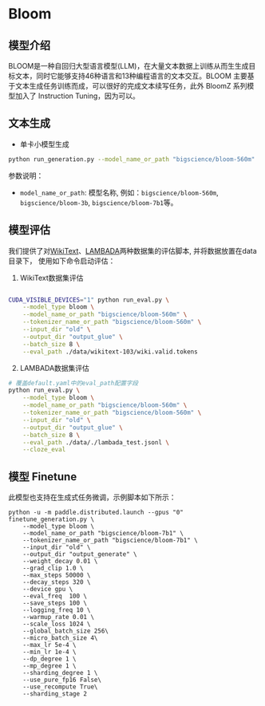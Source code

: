 # Bloom

## 模型介绍

BLOOM是一种自回归大型语言模型(LLM)，在大量文本数据上训练从而生生成目标文本，同时它能够支持46种语言和13种编程语言的文本交互。BLOOM 主要基于文本生成任务训练而成，可以很好的完成文本续写任务，此外 BloomZ 系列模型加入了 Instruction Tuning，因为可以。

## 文本生成

* 单卡小模型生成

```bash
python run_generation.py --model_name_or_path "bigscience/bloom-560m"
```

参数说明：
- `model_name_or_path`: 模型名称, 例如：`bigscience/bloom-560m`, `bigscience/bloom-3b`, `bigscience/bloom-7b1`等。


## 模型评估

我们提供了对[WikiText](https://s3.amazonaws.com/research.metamind.io/wikitext/wikitext-103-v1.zip)、[LAMBADA](https://raw.githubusercontent.com/cybertronai/bflm/master/lambada_test.jsonl)两种数据集的评估脚本, 并将数据放置在data 目录下， 使用如下命令启动评估：

1. WikiText数据集评估
```bash

CUDA_VISIBLE_DEVICES="1" python run_eval.py \
    --model_type bloom \
    --model_name_or_path "bigscience/bloom-560m" \
    --tokenizer_name_or_path "bigscience/bloom-560m" \
    --input_dir "old" \
    --output_dir "output_glue" \
    --batch_size 8 \
    --eval_path ./data/wikitext-103/wiki.valid.tokens
```

2. LAMBADA数据集评估
```bash
# 覆盖default.yaml中的eval_path配置字段
python run_eval.py \
    --model_type bloom \
    --model_name_or_path "bigscience/bloom-560m" \
    --tokenizer_name_or_path "bigscience/bloom-560m" \
    --input_dir "old" \
    --output_dir "output_glue" \
    --batch_size 8 \
    --eval_path ./data/./lambada_test.jsonl \
    --cloze_eval
```

## 模型 Finetune

此模型也支持在生成式任务微调，示例脚本如下所示：

```shell
python -u -m paddle.distributed.launch --gpus "0" finetune_generation.py \
    --model_type bloom \
    --model_name_or_path "bigscience/bloom-7b1" \
    --tokenizer_name_or_path "bigscience/bloom-7b1" \
    --input_dir "old" \
    --output_dir "output_generate" \
    --weight_decay 0.01 \
    --grad_clip 1.0 \
    --max_steps 50000 \
    --decay_steps 320 \
    --device gpu \
    --eval_freq  100 \
    --save_steps 100 \
    --logging_freq 10 \
    --warmup_rate 0.01 \
    --scale_loss 1024 \
    --global_batch_size 256\
    --micro_batch_size 4\
    --max_lr 5e-4 \
    --min_lr 1e-4 \
    --dp_degree 1 \
    --mp_degree 1 \
    --sharding_degree 1 \
    --use_pure_fp16 False\
    --use_recompute True\
    --sharding_stage 2
```
